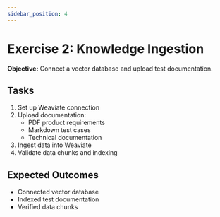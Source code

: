 ```yaml
---
sidebar_position: 4
---
```


# Exercise 2: Knowledge Ingestion

**Objective:** Connect a vector database and upload test documentation.

## Tasks
1. Set up Weaviate connection
2. Upload documentation:
   - PDF product requirements
   - Markdown test cases
   - Technical documentation
3. Ingest data into Weaviate
4. Validate data chunks and indexing

## Expected Outcomes
- Connected vector database
- Indexed test documentation
- Verified data chunks 